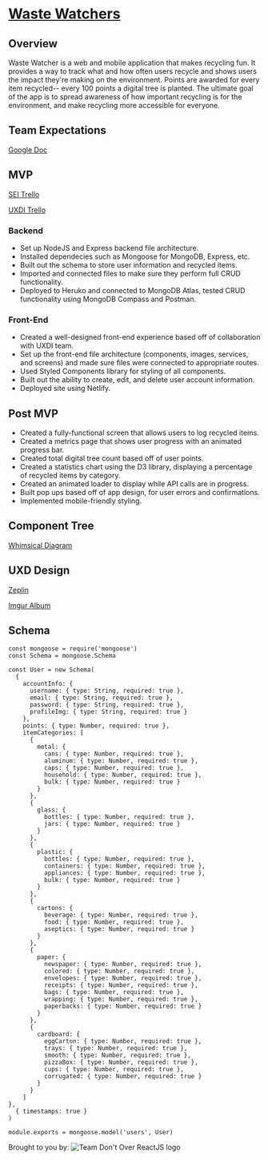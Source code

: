 # [Waste Watchers](https://waste-watchers.netlify.app/)

## Overview

Waste Watcher is a web and mobile application that makes recycling fun. It provides a way to track what and how often users recycle and shows users the impact they're making on the environment. Points are awarded for every item recycled-- every 100 points a digital tree is planted. The ultimate goal of the app is to spread awareness of how important recycling is for the environment, and make recycling more accessible for everyone.

## Team Expectations

[Google Doc](https://docs.google.com/document/d/1O-zjZAKcJTJR14RA9ZMhot3hkqDBCG8n-wa7dcrkIOU/edit?usp=sharing)

## MVP

[SEI Trello](https://trello.com/b/fFDYCoZX/waste-watchers)

[UXDI Trello](https://trello.com/b/MUBISn2p/waste-watchers-sei-uxdi)

### Backend
- Set up NodeJS and Express backend file architecture.
- Installed dependecies such as Mongoose for MongoDB, Express, etc.
- Built out the schema to store user information and recycled items.
- Imported and connected files to make sure they perform full CRUD functionality.
- Deployed to Heruko and connected to MongoDB Atlas, tested CRUD functionality using MongoDB Compass and Postman.

### Front-End
- Created a well-designed front-end experience based off of collaboration with UXDI team.
- Set up the front-end file architecture (components, images, services, and screens) and made sure files were connected to appropriate routes.
- Used Styled Components library for styling of all components.
- Built out the ability to create, edit, and delete user account information.
- Deployed site using Netlify.


## Post MVP

- Created a fully-functional screen that allows users to log recycled items.
- Created a metrics page that shows user progress with an animated progress bar.
- Created total digital tree count based off of user points.
- Created a statistics chart using the D3 library, displaying a percentage of recycled items by category.
- Created an animated loader to display while API calls are in progress.
- Built pop ups based off of app design, for user errors and confirmations.
- Implemented mobile-friendly styling.


## Component Tree

[Whimsical Diagram](https://whimsical.com/SfvYWhv4nKQ6PJXS2z7MVT)

## UXD Design

[Zeplin](https://app.zeplin.io/project/5f0e5672133b1a7efea78be1/dashboard?sid=5f0f134e1434157d8c52912c)

[Imgur Album](https://imgur.com/a/6i4OkzX)

## Schema

```JS
const mongoose = require('mongoose')
const Schema = mongoose.Schema

const User = new Schema(
  {
    accountInfo: {
      username: { type: String, required: true },
      email: { type: String, required: true },
      password: { type: String, required: true },
      profileImg: { type: String, required: true }
    },
    points: { type: Number, required: true },
    itemCategories: [
      {
        metal: {
          cans: { type: Number, required: true },
          aluminum: { type: Number, required: true },
          caps: { type: Number, required: true },
          household: { type: Number, required: true },
          bulk: { type: Number, required: true }
        }
      },
      {
        glass: {
          bottles: { type: Number, required: true },
          jars: { type: Number, required: true }
        }
      },
      {
        plastic: {
          bottles: { type: Number, required: true },
          containers: { type: Number, required: true },
          appliances: { type: Number, required: true },
          bulk: { type: Number, required: true }
        }
      },
      {
        cartons: {
          beverage: { type: Number, required: true },
          food: { type: Number, required: true },
          aseptics: { type: Number, required: true }
        }
      },
      {
        paper: {
          newspaper: { type: Number, required: true },
          colored: { type: Number, required: true },
          envelopes: { type: Number, required: true },
          receipts: { type: Number, required: true },
          bags: { type: Number, required: true },
          wrapping: { type: Number, required: true },
          paperbacks: { type: Number, required: true }
        }
      },
      {
        cardboard: {
          eggCarton: { type: Number, required: true },
          trays: { type: Number, required: true },
          smooth: { type: Number, required: true },
          pizzaBox: { type: Number, required: true },
          cups: { type: Number, required: true },
          corrugated: { type: Number, required: true }
        }
      }
    ]
},
  { timestamps: true }
)

module.exports = mongoose.model('users', User)
```

Brought to you by:
![Team Don't Over ReactJS logo](https://i.imgur.com/RN00IOk.png)
